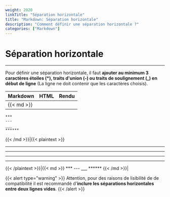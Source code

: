 ```yaml
---
weight: 2020
linkTitle: "Séparation horizontale"
title: "Markdown: Séparation horizontale"
description: "Comment définir une séparation horizontale ?"
categories: ["Markdown"]
---
```


# Séparation horizontale
---

Pour définir une séparation horizontale, il faut **ajouter au minimum 3 caractères étoiles (\*), traits d'union (-) ou traits de soulignement (_) en début de ligne** (La ligne ne doit contenir que les caractères choisis).

| Markdown | HTML | Rendu |
| -------- | ---- | ----- |
|{{< md >}}
```
***
---
___
******
```
{{< /md >}}|{{< plaintext >}}
<hr>
<hr>
<hr>
<hr>
{{< /plaintext >}}|{{< md >}}
***
---
___
******
{{< /md >}}|

{{< alert type="warning" >}}
Attention, pour des raisons de lisibilité de de compatibilité il est recommandé d'**inclure les séparations horizontales entre deux lignes vides**.
{{< /alert >}}

